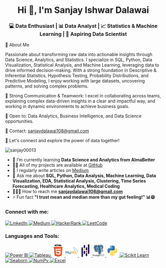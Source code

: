 <h1 align="center">Hi 👋, I'm Sanjay Ishwar Dalawai</h1>
<h3 align="center">💻 Data Enthusiast | 📊 Data Analyst | 📈 Statistics & Machine Learning | 🚀 Aspiring Data Scientist</h3>
🔹 About Me  

Passionate about transforming raw data into actionable insights through Data Science, Analytics, and Statistics. I specialize in SQL, Python, Data Visualization, Statistical Analysis, and Machine Learning, leveraging data to drive informed decision-making.
With a strong foundation in Descriptive & Inferential Statistics, Hypothesis Testing, Probability Distributions, and Predictive Modeling, I enjoy working with large datasets, uncovering patterns, and solving complex problems.

🔹 Strong Communication & Teamwork: I excel in collaborating across teams, explaining complex data-driven insights in a clear and impactful way, and working in dynamic environments to achieve business goals.

🚀 Open to: Data Analytics, Business Intelligence, and Data Science opportunities.


📩 Contact: sanjaydalawai108@gmail.com

🔗 Let's connect and explore the power of data together!

<p align="left"> <img src="https://komarev.com/ghpvc/?username=sanjay00013&label=Profile%20views&color=0e75b6&style=flat" alt="sanjay00013" /> </p>

- 🌱 I’m currently learning **Data Science and Analytics from AlmaBetter**  
- 👨‍💻 All of my projects are available at [GitHub](https://github.com/Sanjay00013)  
- 📝 I regularly write articles on [Medium](https://medium.com/@sanjaydalawai108)  
- 💬 Ask me about **SQL, Python, Data Analysis, Machine Learning, Data Visualization, EDA, Statistical Analysis, Clustering, Time Series Forecasting, Healthcare Analytics, Medical Coding**  
- 👨‍👨‍👧 How to reach me **sanjaydalawai108@gmail.com**  
- ⚡ Fun fact **"I trust mean and median more than my gut feeling!" 📊😆**  



<h3 align="left">Connect with me:</h3>
<p align="left">
  <a href="https://linkedin.com/in/sanjay-dalawai-460a20216" target="blank">
    <img align="center" src="https://raw.githubusercontent.com/rahuldkjain/github-profile-readme-generator/master/src/images/icons/Social/linked-in-alt.svg" alt="LinkedIn" height="30" width="40" />
  </a>
  <a href="https://medium.com/@sanjaydalawai108" target="blank">
    <img align="center" src="https://raw.githubusercontent.com/rahuldkjain/github-profile-readme-generator/master/src/images/icons/Social/medium.svg" alt="Medium" height="30" width="40" />
  </a>
  <a href="https://www.hackerrank.com/sanjaydalawai108" target="blank">
    <img align="center" src="https://raw.githubusercontent.com/rahuldkjain/github-profile-readme-generator/master/src/images/icons/Social/hackerrank.svg" alt="HackerRank" height="30" width="40" />
  </a>
  <a href="https://leetcode.com/sanjaydalawai108" target="blank">
    <img align="center" src="https://raw.githubusercontent.com/rahuldkjain/github-profile-readme-generator/master/src/images/icons/Social/leet-code.svg" alt="LeetCode" height="30" width="40" />
  </a>
</p>

<h3 align="left">Languages and Tools:</h3>
<p align="left"> 
  <a href="https://powerbi.microsoft.com/" target="_blank" rel="noreferrer"> 
    <img src="https://img.icons8.com/?size=100&id=Ny0t2MYrJ70p&format=png&color=000000" alt="Power BI" width="40" height="40"/> 
  </a> 
  <a href="https://www.tableau.com/" target="_blank" rel="noreferrer"> 
    <img src="https://img.icons8.com/?size=100&id=9Kvi1p1F0tUo&format=png&color=000000" alt="Tableau" width="40" height="40"/> 
  </a>
  <a href="https://www.w3.org/html/" target="_blank" rel="noreferrer"> 
    <img src="https://raw.githubusercontent.com/devicons/devicon/master/icons/html5/html5-original-wordmark.svg" alt="HTML5" width="40" height="40"/> 
  </a> 
  <a href="https://www.mysql.com/" target="_blank" rel="noreferrer"> 
    <img src="https://raw.githubusercontent.com/devicons/devicon/master/icons/mysql/mysql-original-wordmark.svg" alt="MySQL" width="40" height="40"/> 
  </a> 
  <a href="https://pandas.pydata.org/" target="_blank" rel="noreferrer"> 
    <img src="https://raw.githubusercontent.com/devicons/devicon/2ae2a900d2f041da66e950e4d48052658d850630/icons/pandas/pandas-original.svg" alt="Pandas" width="40" height="40"/> 
  </a> 
  <a href="https://www.postgresql.org" target="_blank" rel="noreferrer"> 
    <img src="https://raw.githubusercontent.com/devicons/devicon/master/icons/postgresql/postgresql-original-wordmark.svg" alt="PostgreSQL" width="40" height="40"/> 
  </a> 
  <a href="https://www.python.org" target="_blank" rel="noreferrer"> 
    <img src="https://raw.githubusercontent.com/devicons/devicon/master/icons/python/python-original.svg" alt="Python" width="40" height="40"/> 
  </a> 
  <a href="https://scikit-learn.org/" target="_blank" rel="noreferrer"> 
    <img src="https://upload.wikimedia.org/wikipedia/commons/0/05/Scikit_learn_logo_small.svg" alt="Scikit Learn" width="40" height="40"/> 
  </a> 
  <a href="https://seaborn.pydata.org/" target="_blank" rel="noreferrer"> 
    <img src="https://seaborn.pydata.org/_images/logo-mark-lightbg.svg" alt="Seaborn" width="40" height="40"/> 
  </a> 
  <a href="https://numpy.org/" target="_blank" rel="noreferrer"> 
    <img src="https://img.icons8.com/?size=100&id=aR9CXyMagKIS&format=png&color=000000" alt="NumPy" width="40" height="40"/> 
  </a>
  <a href="https://www.microsoft.com/en-us/microsoft-365/excel" target="_blank" rel="noreferrer"> 
    <img src="https://img.icons8.com/?size=100&id=BEMhRoRy403e&format=png&color=000000" alt="Excel" width="40" height="40"/> 
  </a>
</p>
